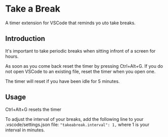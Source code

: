 # Take a Break
A timer extension for VSCode that reminds yo uto take breaks.

## Introduction
It's important to take periodic breaks when sitting infront of a screen for hours.

As soon as you come back reset the timer by pressing Ctrl+Alt+G. If you do not open VSCode to an existing file, reset the timer when you open one.

The timer will reset if you have been idle for 5 minutes.

## Usage
Ctrl+Alt+G resets the timer

To adjust the interval of your breaks, add the following line to your .vscode/settings.json file: 
`"takeabreak.interval": 1,` where 1 is your interval in minutes.
